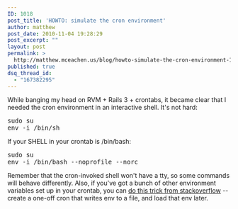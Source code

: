 ```yaml
---
ID: 1018
post_title: 'HOWTO: simulate the cron environment'
author: matthew
post_date: 2010-11-04 19:28:29
post_excerpt: ""
layout: post
permalink: >
  http://matthew.mceachen.us/blog/howto-simulate-the-cron-environment-1018.html
published: true
dsq_thread_id:
  - "167382295"
---
```

While banging my head on RVM + Rails 3 + crontabs, it became clear that I needed the cron environment in an interactive shell. It's not hard:

<pre lang="bash">sudo su
env -i /bin/sh</pre>

If your SHELL in your crontab is /bin/bash:

<pre lang="bash">sudo su
env -i /bin/bash --noprofile --norc</pre>

Remember that the cron-invoked shell won't have a tty, so some commands will behave differently. Also, if you've got a bunch of other environment variables set up in your crontab, you can <a href="http://stackoverflow.com/questions/2135478/how-to-simulate-the-environment-cron-executes-a-script-with/2546509#2546509">do this trick from stackoverflow</a> -- create a one-off cron that writes env to a file, and load that env later.